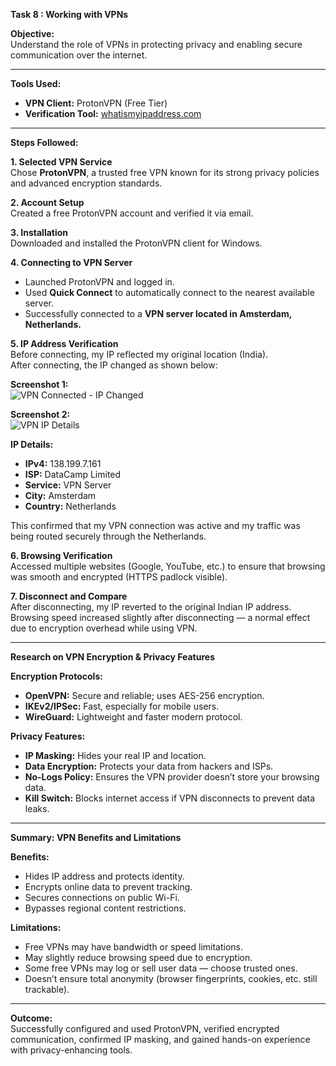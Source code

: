 **Task 8 : Working with VPNs**

**Objective:**  
Understand the role of VPNs in protecting privacy and enabling secure communication over the internet.

---

**Tools Used:**  
- **VPN Client:** ProtonVPN (Free Tier)  
- **Verification Tool:** [whatismyipaddress.com](https://whatismyipaddress.com)

---

**Steps Followed:**  

**1. Selected VPN Service**  
Chose **ProtonVPN**, a trusted free VPN known for its strong privacy policies and advanced encryption standards.

**2. Account Setup**  
Created a free ProtonVPN account and verified it via email.

**3. Installation**  
Downloaded and installed the ProtonVPN client for Windows.

**4. Connecting to VPN Server**  
- Launched ProtonVPN and logged in.  
- Used **Quick Connect** to automatically connect to the nearest available server.  
- Successfully connected to a **VPN server located in Amsterdam, Netherlands.**

**5. IP Address Verification**  
Before connecting, my IP reflected my original location (India).  
After connecting, the IP changed as shown below:

**Screenshot 1:**  
![VPN Connected - IP Changed](.png)

**Screenshot 2:**  
![VPN IP Details](Screenshot%202025-10-31%20193058.png)

**IP Details:**  
- **IPv4:** 138.199.7.161  
- **ISP:** DataCamp Limited  
- **Service:** VPN Server  
- **City:** Amsterdam  
- **Country:** Netherlands  

This confirmed that my VPN connection was active and my traffic was being routed securely through the Netherlands.

**6. Browsing Verification**  
Accessed multiple websites (Google, YouTube, etc.) to ensure that browsing was smooth and encrypted (HTTPS padlock visible).

**7. Disconnect and Compare**  
After disconnecting, my IP reverted to the original Indian IP address.  
Browsing speed increased slightly after disconnecting — a normal effect due to encryption overhead while using VPN.

---

**Research on VPN Encryption & Privacy Features**

**Encryption Protocols:**  
- **OpenVPN:** Secure and reliable; uses AES-256 encryption.  
- **IKEv2/IPSec:** Fast, especially for mobile users.  
- **WireGuard:** Lightweight and faster modern protocol.

**Privacy Features:**  
- **IP Masking:** Hides your real IP and location.  
- **Data Encryption:** Protects your data from hackers and ISPs.  
- **No-Logs Policy:** Ensures the VPN provider doesn’t store your browsing data.  
- **Kill Switch:** Blocks internet access if VPN disconnects to prevent data leaks.

---

**Summary: VPN Benefits and Limitations**

**Benefits:**  
- Hides IP address and protects identity.  
- Encrypts online data to prevent tracking.  
- Secures connections on public Wi-Fi.  
- Bypasses regional content restrictions.  

**Limitations:**  
- Free VPNs may have bandwidth or speed limitations.  
- May slightly reduce browsing speed due to encryption.  
- Some free VPNs may log or sell user data — choose trusted ones.  
- Doesn’t ensure total anonymity (browser fingerprints, cookies, etc. still trackable).

---

**Outcome:**  
Successfully configured and used ProtonVPN, verified encrypted communication, confirmed IP masking, and gained hands-on experience with privacy-enhancing tools.
